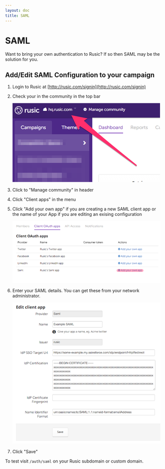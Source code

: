 ```yaml
---
layout: doc
title: SAML
---
```


# SAML

Want to bring your own authentication to Rusic? If so then SAML may be the solution for you.

## Add/Edit SAML Configuration to your campaign

1. Login to Rusic at [http://rusic.com/signin](http://rusic.com/signin)
2. Check your in the community in the top bar

    <img src="/assets/content/saml/account.png" class="image--small">

3. Click to "Manage community" in header
4. Click "Client apps" in the menu
5. Click "Add your own app" if you are creating a new SAML client app or the name of your App if you are editing an exising configuration

    <img src="/assets/content/saml/index.png" class="image--small">

6. Enter your SAML details. You can get these from your network administrator.

    <img src="/assets/content/saml/edit.png" class="image--small">

7. Click "Save"

To test visit `/auth/saml` on your Rusic subdomain or custom domain.
